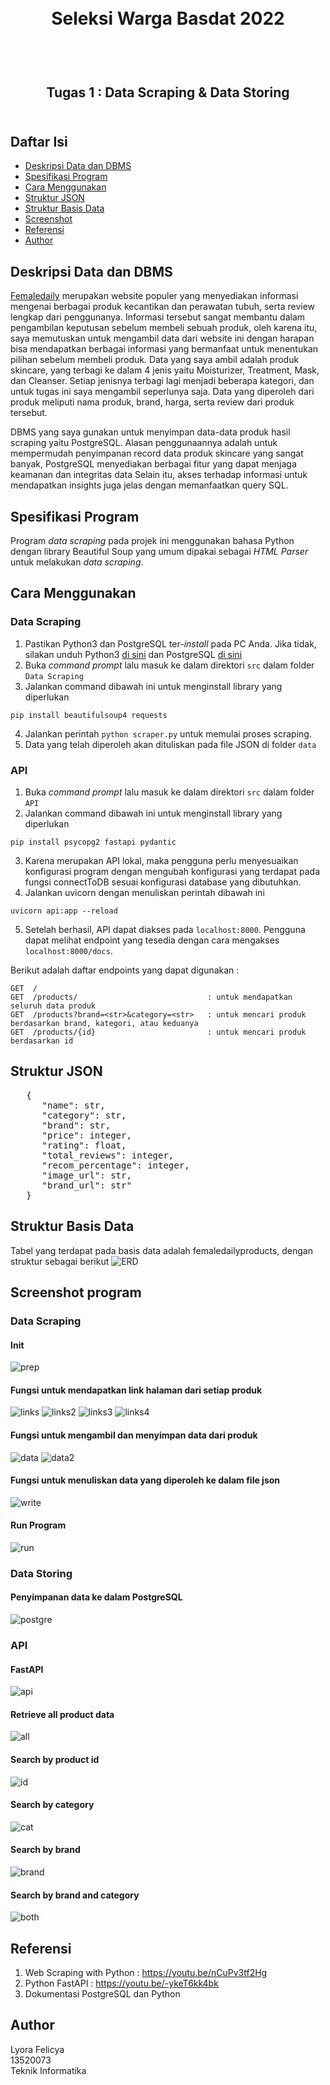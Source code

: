 <h1 align="center">
  <br>
  Seleksi Warga Basdat 2022
  <br>
  <br>
</h1>

<h2 align="center">
  <br>
  Tugas 1 : Data Scraping & Data Storing
  <br>
  <br>
</h2>

## Daftar Isi
* [Deskripsi Data dan DBMS](#deskripsi-data-dan-dbms)
* [Spesifikasi Program](#spesifikasi-program)
* [Cara Menggunakan](#cara-menggunakan)
* [Struktur JSON](#struktur-json)
* [Struktur Basis Data](#struktur-basis-data)
* [Screenshot](#screenshot-program)
* [Referensi](#referensi)
* [Author](#author)

## Deskripsi Data dan DBMS
[Femaledaily](https://femaledaily.com/) merupakan website populer yang menyediakan informasi mengenai berbagai produk kecantikan dan perawatan tubuh, serta review lengkap dari penggunanya. Informasi tersebut sangat membantu dalam pengambilan keputusan sebelum membeli sebuah produk, oleh karena itu, saya memutuskan untuk mengambil data dari website ini dengan harapan bisa mendapatkan berbagai informasi yang bermanfaat untuk menentukan pilihan sebelum membeli produk. Data yang saya ambil adalah produk skincare, yang terbagi ke dalam 4 jenis yaitu Moisturizer, Treatment, Mask, dan Cleanser. Setiap jenisnya terbagi lagi menjadi beberapa kategori, dan untuk tugas ini saya mengambil seperlunya saja. Data yang diperoleh dari produk meliputi nama produk, brand, harga, serta review dari produk tersebut.

DBMS yang saya gunakan untuk menyimpan data-data produk hasil scraping yaitu PostgreSQL. Alasan penggunaannya adalah untuk mempermudah penyimpanan record data produk skincare yang sangat banyak, PostgreSQL menyediakan berbagai fitur yang dapat menjaga keamanan dan integritas data Selain itu, akses terhadap informasi untuk mendapatkan insights juga jelas dengan memanfaatkan query SQL.

## Spesifikasi Program
Program _data scraping_ pada projek ini menggunakan bahasa Python dengan library Beautiful Soup yang umum dipakai sebagai _HTML Parser_ untuk melakukan _data scraping_.

## Cara Menggunakan
### Data Scraping
1. Pastikan Python3 dan PostgreSQL ter-_install_ pada PC Anda. Jika tidak, silakan unduh Python3 [di sini](https://www.python.org/downloads/) dan PostgreSQL [di sini](https://www.postgresql.org/download/)
2. Buka _command prompt_ lalu masuk ke dalam direktori `src` dalam folder `Data Scraping`
3. Jalankan command dibawah ini untuk menginstall library yang diperlukan
```
pip install beautifulsoup4 requests
```
4. Jalankan perintah `python scraper.py` untuk memulai proses scraping.
5. Data yang telah diperoleh akan dituliskan pada file JSON di folder `data`

### API
1. Buka _command prompt_ lalu masuk ke dalam direktori `src` dalam folder `API`
2. Jalankan command dibawah ini untuk menginstall library yang diperlukan
```
pip install psycopg2 fastapi pydantic
```
3. Karena merupakan API lokal, maka pengguna perlu menyesuaikan konfigurasi program dengan mengubah konfigurasi yang terdapat pada fungsi connectToDB sesuai konfigurasi database yang dibutuhkan. 
4. Jalankan uvicorn dengan menuliskan perintah dibawah ini
```
uvicorn api:app --reload
```
5. Setelah berhasil, API dapat diakses pada `localhost:8000`. Pengguna dapat melihat endpoint yang tesedia dengan cara mengakses `localhost:8000/docs`.

Berikut adalah daftar endpoints yang dapat digunakan :
```
GET  /
GET  /products/                             : untuk mendapatkan seluruh data produk
GET  /products?brand=<str>&category=<str>   : untuk mencari produk berdasarkan brand, kategori, atau keduanya
GET  /products/{id}                         : untuk mencari produk berdasarkan id
```

## Struktur JSON
<pre>
   {
      "name": str,
      "category": str,
      "brand": str,
      "price": integer,
      "rating": float,
      "total_reviews": integer,
      "recom_percentage": integer,
      "image_url": str,
      "brand_url": str"
   }
</pre>

## Struktur Basis Data
Tabel yang terdapat pada basis data adalah femaledailyproducts, dengan struktur sebagai berikut
![ERD](https://github.com/lyorafelicya/Seleksi-2022-Tugas-1/blob/main/Data%20Storing/design/ERD.png)

## Screenshot program
### Data Scraping
#### Init
![prep](https://github.com/lyorafelicya/Seleksi-2022-Tugas-1/blob/main/Data%20Scraping/screenshot/init.jpeg)

#### Fungsi untuk mendapatkan link halaman dari setiap produk
![links](https://github.com/lyorafelicya/Seleksi-2022-Tugas-1/blob/main/Data%20Scraping/screenshot/fungsi%20getproductlinks.jpeg)
![links2](https://github.com/lyorafelicya/Seleksi-2022-Tugas-1/blob/main/Data%20Scraping/screenshot/treatment%20product.jpeg)
![links3](https://github.com/lyorafelicya/Seleksi-2022-Tugas-1/blob/main/Data%20Scraping/screenshot/mask%20product.jpeg)
![links4](https://github.com/lyorafelicya/Seleksi-2022-Tugas-1/blob/main/Data%20Scraping/screenshot/cleanser%20product.jpeg)

#### Fungsi untuk mengambil dan menyimpan data dari produk
![data](https://github.com/lyorafelicya/Seleksi-2022-Tugas-1/blob/main/Data%20Scraping/screenshot/fungsi%20get%20product%20data.jpeg)
![data2](https://github.com/lyorafelicya/Seleksi-2022-Tugas-1/blob/main/Data%20Scraping/screenshot/fungsi%20get%20product%20data(2).jpeg)

#### Fungsi untuk menuliskan data yang diperoleh ke dalam file json
![write](https://github.com/lyorafelicya/Seleksi-2022-Tugas-1/blob/main/Data%20Scraping/screenshot/fungsi%20write%20json.jpeg)

#### Run Program
![run](https://github.com/lyorafelicya/Seleksi-2022-Tugas-1/blob/main/Data%20Scraping/screenshot/run%20program.jpeg)

### Data Storing
#### Penyimpanan data ke dalam PostgreSQL
![postgre](https://github.com/lyorafelicya/Seleksi-2022-Tugas-1/blob/main/Data%20Storing/screenshot/postgresql.jpeg)

### API
#### FastAPI
![api](https://github.com/lyorafelicya/Seleksi-2022-Tugas-1/blob/main/API/screenshots/fastapi.jpg)

#### Retrieve all product data
![all](https://github.com/lyorafelicya/Seleksi-2022-Tugas-1/blob/main/API/screenshots/allproducts.jpeg)

#### Search by product id
![id](https://github.com/lyorafelicya/Seleksi-2022-Tugas-1/blob/main/API/screenshots/id.jpeg)

#### Search by category
![cat](https://github.com/lyorafelicya/Seleksi-2022-Tugas-1/blob/main/API/screenshots/search%20by%20category.jpeg)

#### Search by brand
![brand](https://github.com/lyorafelicya/Seleksi-2022-Tugas-1/blob/main/API/screenshots/brand.jpeg)

#### Search by brand and category
![both](https://github.com/lyorafelicya/Seleksi-2022-Tugas-1/blob/main/API/screenshots/both.jpeg)

## Referensi
1. Web Scraping with Python : https://youtu.be/nCuPv3tf2Hg
2. Python FastAPI : https://youtu.be/-ykeT6kk4bk
3. Dokumentasi PostgreSQL dan Python

## Author 
Lyora Felicya <br>
13520073 <br>
Teknik Informatika 
